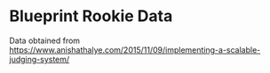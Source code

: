 # Blueprint Rookie Data

Data obtained from https://www.anishathalye.com/2015/11/09/implementing-a-scalable-judging-system/
